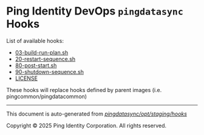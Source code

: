 
# Ping Identity DevOps `pingdatasync` Hooks
List of available hooks:
* [03-build-run-plan.sh](03-build-run-plan.sh.md)
* [20-restart-sequence.sh](20-restart-sequence.sh.md)
* [80-post-start.sh](80-post-start.sh.md)
* [90-shutdown-sequence.sh](90-shutdown-sequence.sh.md)
* [LICENSE](LICENSE.md)

These hooks will replace hooks defined by parent images (i.e. pingcommon/pingdatacommon)

---
This document is auto-generated from _[pingdatasync/opt/staging/hooks](https://github.com/pingidentity/pingidentity-docker-builds/blob/master/pingdatasync/opt/staging/hooks)_

Copyright © 2025 Ping Identity Corporation. All rights reserved.

